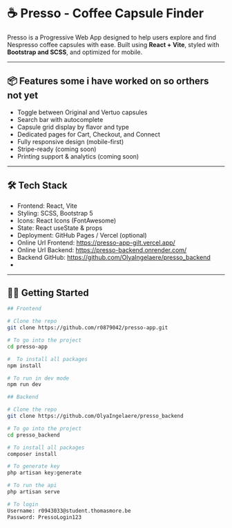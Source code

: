# ☕ Presso - Coffee Capsule Finder

Presso is a  Progressive Web App designed to help users explore and find Nespresso coffee capsules with ease. Built using **React + Vite**, styled with **Bootstrap and SCSS**, and optimized for mobile.

---

## 📦 Features some i have worked on so orthers not yet 

- Toggle between Original and Vertuo capsules
- Search bar with autocomplete
- Capsule grid display by flavor and type
- Dedicated pages for Cart, Checkout, and Connect
- Fully responsive design (mobile-first)
- Stripe-ready (coming soon)
- Printing support & analytics (coming soon)

---

## 🛠 Tech Stack

- Frontend: React, Vite
- Styling: SCSS, Bootstrap 5
- Icons: React Icons (FontAwesome)
- State: React useState & props
- Deployment: GitHub Pages / Vercel (optional)
- Online Url Frontend: https://presso-app-gilt.vercel.app/
- Online Url Backend: https://presso-backend.onrender.com/
- Backend GitHub: https://github.com/OlyaIngelaere/presso_backend
- 

---

## 🧑‍💻 Getting Started

```bash
## Frontend

# Clone the repo
git clone https://github.com/r0879042/presso-app.git

# To go into the project
cd presso-app

#  To install all packages
npm install

# To run in dev mode
npm run dev

## Backend

# Clone the repo
git clone https://github.com/OlyaIngelaere/presso_backend

# To go into the project
cd presso_backend

# To install all packages
composer install

# To generate key
php artisan key:generate

# To run the api
php artisan serve

# To login
Username: r0943033@student.thomasmore.be
Password: PressoLogin123
